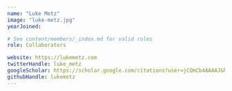```yaml
---
name: "Luke Metz"
image: "luke-metz.jpg"
yearJoined:

# See content/members/_index.md for valid roles
role: Collaborators

website: https://lukemetz.com
twitterHandle: luke_metz
googleScholar: https://scholar.google.com/citations?user=jCOmCb4AAAAJ&hl=en&oi=ao
githubHandle: lukemetz
---
```

